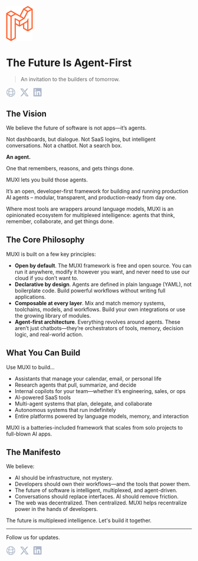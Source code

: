 <img alt="muxi.ai" width="72" src="./profile/icon.webp">

# The Future Is Agent-First

> An invitation to the builders of tomorrow.

<p>
  <a href="https://muxi.ai"><img height="25" src="./icons/website.svg" alt="MUXI's Website" title="MUXI's Website"></a>
  &nbsp;
   <a href="https://twitter.com/muxi_ai"><img height="25" src="./icons/x.svg" alt="MUXI on X/Twitter" title="MUXI on X/Twitter"></a>
  &nbsp;
  <a href="https://www.linkedin.com/company/muxi-ai/"><img height="26" src="./icons/linkedin.svg" alt="MUXI on LinkedIn" title="MUXI on LinkedIn"></a>
</p>

## The Vision

We believe the future of software is not apps—it’s agents.

Not dashboards, but dialogue.
Not SaaS logins, but intelligent conversations.
Not a chatbot. Not a search box.

**An agent.**

One that remembers, reasons, and gets things done.

MUXI lets you build those agents.

It’s an open, developer-first framework for building and running production AI agents – modular, transparent, and production-ready from day one.

Where most tools are wrappers around language models, MUXI is an opinionated ecosystem for multiplexed intelligence: agents that think, remember, collaborate, and get things done.

## The Core Philosophy

MUXI is built on a few key principles:

- **Open by default**. The MUXI framework is free and open source. You can run it anywhere, modify it however you want, and never need to use our cloud if you don’t want to.
- **Declarative by design**. Agents are defined in plain language (YAML), not boilerplate code. Build powerful workflows without writing full applications.
- **Composable at every layer**. Mix and match memory systems, toolchains, models, and workflows. Build your own integrations or use the growing library of modules.
- **Agent-first architecture**. Everything revolves around agents. These aren’t just chatbots—they’re orchestrators of tools, memory, decision logic, and real-world action.

## What You Can Build

Use MUXI to build...

- Assistants that manage your calendar, email, or personal life
- Research agents that pull, summarize, and decide
- Internal copilots for your team—whether it’s engineering, sales, or ops
- AI-powered SaaS tools
- Multi-agent systems that plan, delegate, and collaborate
- Autonomous systems that run indefinitely
- Entire platforms powered by language models, memory, and interaction

MUXI is a batteries-included framework that scales from solo projects to full-blown AI apps.

## The Manifesto

We believe:

- AI should be infrastructure, not mystery.
- Developers should own their workflows—and the tools that power them.
- The future of software is intelligent, multiplexed, and agent-driven.
- Conversations should replace interfaces. AI should remove friction.
- The web was decentralized. Then centralized. MUXI helps recentralize power in the hands of developers.

The future is multiplexed intelligence.
Let's build it together.

---

Follow us for updates.

<p>
  <a href="https://muxi.ai"><img height="25" src="./icons/website.svg" alt="MUXI's Website" title="MUXI's Website"></a>
  &nbsp;
   <a href="https://twitter.com/muxi_ai"><img height="25" src="./icons/x.svg" alt="MUXI on X/Twitter" title="MUXI on X/Twitter"></a>
  &nbsp;
  <a href="https://www.linkedin.com/company/muxi-ai/"><img height="26" src="./icons/linkedin.svg" alt="MUXI on LinkedIn" title="MUXI on LinkedIn"></a>
</p>
